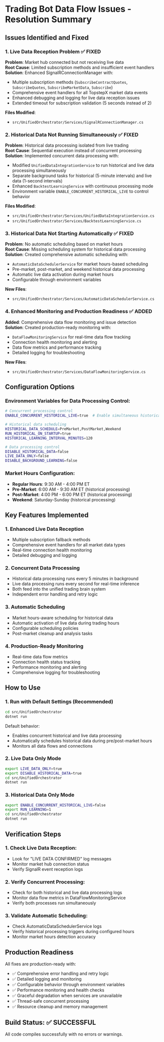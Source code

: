 # Trading Bot Data Flow Issues - Resolution Summary

## Issues Identified and Fixed

### 1. Live Data Reception Problem ✅ FIXED
**Problem**: Market hub connected but not receiving live data  
**Root Cause**: Limited subscription methods and insufficient event handlers  
**Solution**: Enhanced SignalRConnectionManager with:
- Multiple subscription methods (`SubscribeContractQuotes`, `SubscribeQuotes`, `SubscribeMarketData`, `Subscribe`)
- Comprehensive event handlers for all TopstepX market data events
- Enhanced debugging and logging for live data reception issues
- Extended timeout for subscription validation (5 seconds instead of 2)

**Files Modified**:
- `src/UnifiedOrchestrator/Services/SignalRConnectionManager.cs`

### 2. Historical Data Not Running Simultaneously ✅ FIXED
**Problem**: Historical data processing isolated from live trading  
**Root Cause**: Sequential execution instead of concurrent processing  
**Solution**: Implemented concurrent data processing with:
- Modified `UnifiedDataIntegrationService` to run historical and live data processing simultaneously
- Separate background tasks for historical (5-minute intervals) and live data (1-second intervals)
- Enhanced `BacktestLearningService` with continuous processing mode
- Environment variable `ENABLE_CONCURRENT_HISTORICAL_LIVE` to control behavior

**Files Modified**:
- `src/UnifiedOrchestrator/Services/UnifiedDataIntegrationService.cs`
- `src/UnifiedOrchestrator/Services/BacktestLearningService.cs`

### 3. Historical Data Not Starting Automatically ✅ FIXED
**Problem**: No automatic scheduling based on market hours  
**Root Cause**: Missing scheduling system for historical data processing  
**Solution**: Created comprehensive automatic scheduling with:
- `AutomaticDataSchedulerService` for market hours-based scheduling
- Pre-market, post-market, and weekend historical data processing
- Automatic live data activation during market hours
- Configurable through environment variables

**New Files**:
- `src/UnifiedOrchestrator/Services/AutomaticDataSchedulerService.cs`

### 4. Enhanced Monitoring and Production Readiness ✅ ADDED
**Added**: Comprehensive data flow monitoring and issue detection  
**Solution**: Created production-ready monitoring with:
- `DataFlowMonitoringService` for real-time data flow tracking
- Connection health monitoring and alerting
- Data flow metrics and performance tracking
- Detailed logging for troubleshooting

**New Files**:
- `src/UnifiedOrchestrator/Services/DataFlowMonitoringService.cs`

## Configuration Options

### Environment Variables for Data Processing Control:
```bash
# Concurrent processing control
ENABLE_CONCURRENT_HISTORICAL_LIVE=true  # Enable simultaneous historical and live data

# Historical data scheduling
HISTORICAL_DATA_SCHEDULE=PreMarket,PostMarket,Weekend
RUN_HISTORICAL_ON_STARTUP=true
HISTORICAL_LEARNING_INTERVAL_MINUTES=120

# Data processing control
DISABLE_HISTORICAL_DATA=false
LIVE_DATA_ONLY=false
DISABLE_BACKGROUND_LEARNING=false
```

### Market Hours Configuration:
- **Regular Hours**: 9:30 AM - 4:00 PM ET
- **Pre-Market**: 6:00 AM - 9:30 AM ET (historical processing)
- **Post-Market**: 4:00 PM - 6:00 PM ET (historical processing)
- **Weekend**: Saturday-Sunday (historical processing)

## Key Features Implemented

### 1. Enhanced Live Data Reception
- Multiple subscription fallback methods
- Comprehensive event handlers for all market data types
- Real-time connection health monitoring
- Detailed debugging and logging

### 2. Concurrent Data Processing
- Historical data processing runs every 5 minutes in background
- Live data processing runs every second for real-time inference
- Both feed into the unified trading brain system
- Independent error handling and retry logic

### 3. Automatic Scheduling
- Market hours-aware scheduling for historical data
- Automatic activation of live data during trading hours
- Configurable scheduling policies
- Post-market cleanup and analysis tasks

### 4. Production-Ready Monitoring
- Real-time data flow metrics
- Connection health status tracking
- Performance monitoring and alerting
- Comprehensive logging for troubleshooting

## How to Use

### 1. Run with Default Settings (Recommended)
```bash
cd src/UnifiedOrchestrator
dotnet run
```
Default behavior:
- Enables concurrent historical and live data processing
- Automatically schedules historical data during pre/post-market hours
- Monitors all data flows and connections

### 2. Live Data Only Mode
```bash
export LIVE_DATA_ONLY=true
export DISABLE_HISTORICAL_DATA=true
cd src/UnifiedOrchestrator
dotnet run
```

### 3. Historical Data Only Mode
```bash
export ENABLE_CONCURRENT_HISTORICAL_LIVE=false
export RUN_LEARNING=1
cd src/UnifiedOrchestrator
dotnet run
```

## Verification Steps

### 1. Check Live Data Reception:
- Look for "LIVE DATA CONFIRMED" log messages
- Monitor market hub connection status
- Verify SignalR event reception logs

### 2. Verify Concurrent Processing:
- Check for both historical and live data processing logs
- Monitor data flow metrics in DataFlowMonitoringService
- Verify both processes run simultaneously

### 3. Validate Automatic Scheduling:
- Check AutomaticDataSchedulerService logs
- Verify historical processing triggers during configured hours
- Monitor market hours detection accuracy

## Production Readiness

All fixes are production-ready with:
- ✅ Comprehensive error handling and retry logic
- ✅ Detailed logging and monitoring
- ✅ Configurable behavior through environment variables
- ✅ Performance monitoring and health checks
- ✅ Graceful degradation when services are unavailable
- ✅ Thread-safe concurrent processing
- ✅ Resource cleanup and memory management

## Build Status: ✅ SUCCESSFUL
All code compiles successfully with no errors or warnings.